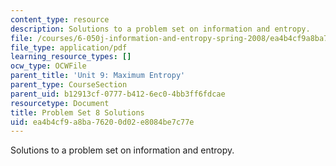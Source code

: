 ```yaml
---
content_type: resource
description: Solutions to a problem set on information and entropy.
file: /courses/6-050j-information-and-entropy-spring-2008/ea4b4cf9a8ba76200d02e8084be7c77e_MIT6_050JS08_ps_08_sol.pdf
file_type: application/pdf
learning_resource_types: []
ocw_type: OCWFile
parent_title: 'Unit 9: Maximum Entropy'
parent_type: CourseSection
parent_uid: b12913cf-0777-b412-6ec0-4bb3ff6fdcae
resourcetype: Document
title: Problem Set 8 Solutions
uid: ea4b4cf9-a8ba-7620-0d02-e8084be7c77e
---
```

Solutions to a problem set on information and entropy.


